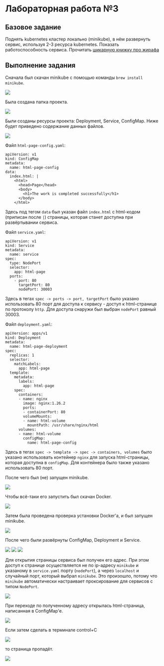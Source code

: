 # Лабораторная работа №3

## Базовое задание

Поднять kubernetes кластер локально (minikube), в нём развернуть сервис, используя 2-3 ресурса kubernetes. Показать работоспособность сервиса.
Прочитать [шикарную книжку про жирафа](https://drive.google.com/file/d/1Sm3EslfGtSaKZCZwnZ_8BZGmFiPC13Qp/view?usp=sharing)

## Выполнение задания

Сначала был скачан minikube с помощью команды `brew install minikube`.

![](screenshots/img1.png)

Была создана папка проекта.

![](screenshots/img2.png)

Были созданы ресурсы проекта: Deployment, Service, ConfigMap. Ниже будет приведено содержание данных файлов.

![](screenshots/img3.png)

Файл `html-page-config.yaml`:

```
apiVersion: v1
kind: ConfigMap
metadata: 
  name: html-page-config
data:
  index.html: |
    <html>
      <head>Page</head>
      <body>
        <h1>The work is completed successfully</h1>
      </body>
    </html>
```

Здесь под тегом `data` был указан файл `index.html` с html-кодом (приписан после `|`) страницы, которая станет доступна при развёртывании сервиса. 

Файл `service.yaml`:

```
apiVersion: v1
kind: Service
metadata: 
  name: service
spec:
  type: NodePort
  selector:
    app: html-page
  ports:
    - port: 80
      targetPort: 80
      nodePort: 30003
```

Здесь в тегах `spec -> ports -> port, targetPort` было указано использовать 80 порт для доступа к сервису - доступ к html-странице по протоколу `http`. Для доступа снаружи был выбран `nodePort` равный 30003.

Файл `deployment.yaml`:

```
apiVersion: apps/v1
kind: Deployment
metadata: 
  name: html-page-deployment
spec:
  replicas: 1
  selector: 
    matchLabels:
      app: html-page
  template: 
    metadata:
      labels:
        app: html-page
    spec: 
      containers:
      - name: nginx
        image: nginx:1.26.2
        ports:
        - containerPort: 80
        volumeMounts: 
        - name: html-volume
          mountPath: /usr/share/nginx/html
      volumes:
      - name: html-volume
        configMap: 
          name: html-page-config
```

Здесь в тегах `spec -> template -> spec -> containers, volumes` было указано использовать контейнер `nginx` для запуска html-страницы, которая доступна в `configMap`. Для контейнера было также указано использовать 80 порт. 

После чего был (не) запущен minikube.

![](screenshots/img4.png)

Чтобы всё-таки его запустить был скачан Docker.

![](screenshots/img5.png)

Затем была проведена проверка установки Docker'а, и был запущен minikube.

![](screenshots/img6.png)

После чего были развёрнуты ConfigMap, Deployment и Service. 

![](screenshots/img7.png)
![](screenshots/img8.png)
![](screenshots/img9.png)

Для открытия страницы сервиса был получен его адрес. При этом доступ к странице осуществляется не по ip-адресу `minikube` и указаному в `service.yaml` порту (`nodePort`), а через `localhost` и случайный порт, который выбрал `minikube`. Это произошло, потому что `minikube` автоматически настраивает проксирование для сервисов с типом `NodePort`.

![](screenshots/img10.png)

При переходе по полученному адресу открылась html-страница, написанная в ConfigMap'е. 

![](screenshots/img11.png)

Если затем сделать в терминале control+C

![](screenshots/img12.png)

то страница пропадёт.

![](screenshots/img13.png)
